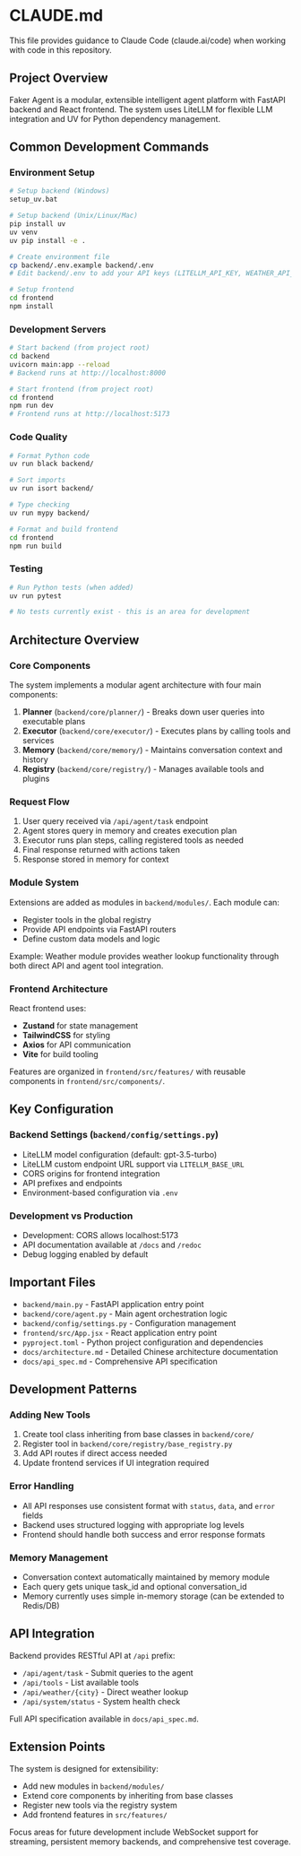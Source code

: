 # CLAUDE.md

This file provides guidance to Claude Code (claude.ai/code) when working with code in this repository.

## Project Overview

Faker Agent is a modular, extensible intelligent agent platform with FastAPI backend and React frontend. The system uses LiteLLM for flexible LLM integration and UV for Python dependency management.

## Common Development Commands

### Environment Setup
```bash
# Setup backend (Windows)
setup_uv.bat

# Setup backend (Unix/Linux/Mac) 
pip install uv
uv venv
uv pip install -e .

# Create environment file
cp backend/.env.example backend/.env
# Edit backend/.env to add your API keys (LITELLM_API_KEY, WEATHER_API_KEY)

# Setup frontend
cd frontend
npm install
```

### Development Servers
```bash
# Start backend (from project root)
cd backend
uvicorn main:app --reload
# Backend runs at http://localhost:8000

# Start frontend (from project root)
cd frontend
npm run dev
# Frontend runs at http://localhost:5173
```

### Code Quality
```bash
# Format Python code
uv run black backend/

# Sort imports
uv run isort backend/

# Type checking
uv run mypy backend/

# Format and build frontend
cd frontend
npm run build
```

### Testing
```bash
# Run Python tests (when added)
uv run pytest

# No tests currently exist - this is an area for development
```

## Architecture Overview

### Core Components

The system implements a modular agent architecture with four main components:

1. **Planner** (`backend/core/planner/`) - Breaks down user queries into executable plans
2. **Executor** (`backend/core/executor/`) - Executes plans by calling tools and services
3. **Memory** (`backend/core/memory/`) - Maintains conversation context and history
4. **Registry** (`backend/core/registry/`) - Manages available tools and plugins

### Request Flow

1. User query received via `/api/agent/task` endpoint
2. Agent stores query in memory and creates execution plan
3. Executor runs plan steps, calling registered tools as needed
4. Final response returned with actions taken
5. Response stored in memory for context

### Module System

Extensions are added as modules in `backend/modules/`. Each module can:
- Register tools in the global registry
- Provide API endpoints via FastAPI routers
- Define custom data models and logic

Example: Weather module provides weather lookup functionality through both direct API and agent tool integration.

### Frontend Architecture

React frontend uses:
- **Zustand** for state management
- **TailwindCSS** for styling
- **Axios** for API communication
- **Vite** for build tooling

Features are organized in `frontend/src/features/` with reusable components in `frontend/src/components/`.

## Key Configuration

### Backend Settings (`backend/config/settings.py`)
- LiteLLM model configuration (default: gpt-3.5-turbo)
- LiteLLM custom endpoint URL support via `LITELLM_BASE_URL`
- CORS origins for frontend integration
- API prefixes and endpoints
- Environment-based configuration via `.env`

### Development vs Production
- Development: CORS allows localhost:5173
- API documentation available at `/docs` and `/redoc`
- Debug logging enabled by default

## Important Files

- `backend/main.py` - FastAPI application entry point
- `backend/core/agent.py` - Main agent orchestration logic  
- `backend/config/settings.py` - Configuration management
- `frontend/src/App.jsx` - React application entry point
- `pyproject.toml` - Python project configuration and dependencies
- `docs/architecture.md` - Detailed Chinese architecture documentation
- `docs/api_spec.md` - Comprehensive API specification

## Development Patterns

### Adding New Tools
1. Create tool class inheriting from base classes in `backend/core/`
2. Register tool in `backend/core/registry/base_registry.py`
3. Add API routes if direct access needed
4. Update frontend services if UI integration required

### Error Handling
- All API responses use consistent format with `status`, `data`, and `error` fields
- Backend uses structured logging with appropriate log levels
- Frontend should handle both success and error response formats

### Memory Management  
- Conversation context automatically maintained by memory module
- Each query gets unique task_id and optional conversation_id
- Memory currently uses simple in-memory storage (can be extended to Redis/DB)

## API Integration

Backend provides RESTful API at `/api` prefix:
- `/api/agent/task` - Submit queries to the agent
- `/api/tools` - List available tools
- `/api/weather/{city}` - Direct weather lookup
- `/api/system/status` - System health check

Full API specification available in `docs/api_spec.md`.

## Extension Points

The system is designed for extensibility:
- Add new modules in `backend/modules/`
- Extend core components by inheriting from base classes
- Register new tools via the registry system
- Add frontend features in `src/features/`

Focus areas for future development include WebSocket support for streaming, persistent memory backends, and comprehensive test coverage.